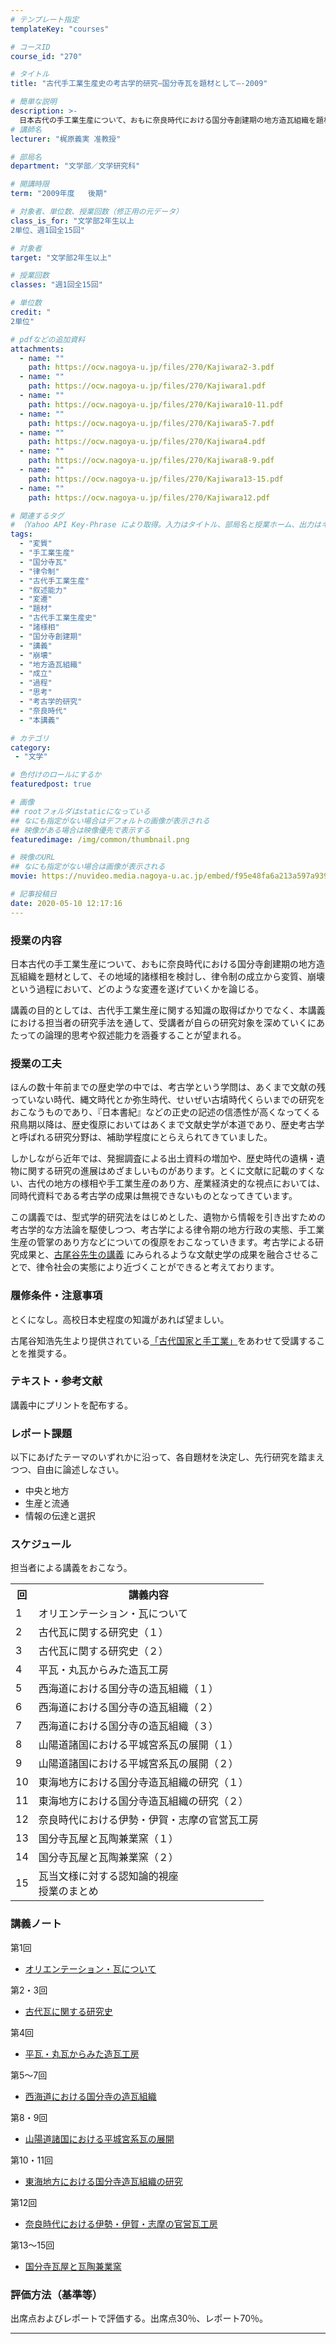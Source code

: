 ```yaml
---
# テンプレート指定
templateKey: "courses"

# コースID
course_id: "270"

# タイトル
title: "古代手工業生産史の考古学的研究—国分寺瓦を題材として—-2009"

# 簡単な説明
description: >-
  日本古代の手工業生産について、おもに奈良時代における国分寺創建期の地方造瓦組織を題材として、その地域的諸様相を検討し、律令制の成立から変質、崩壊という過程において、どのような変遷を遂げていくかを論じる。 講義の目的としては、古代手工業生産に関する知識の取得ばかりでなく、本講義における担当者の研究手法を通して、受講者が自らの研究対象を深めていくにあたっての論理的思考や叙述能力を涵養することが望ま ....
# 講師名
lecturer: "梶原義実 准教授"

# 部局名
department: "文学部／文学研究科"

# 開講時限
term: "2009年度	後期"

# 対象者、単位数、授業回数（修正用の元データ）
class_is_for: "文学部2年生以上
2単位、週1回全15回"

# 対象者
target: "文学部2年生以上"

# 授業回数
classes: "週1回全15回"

# 単位数
credit: "
2単位"

# pdfなどの追加資料
attachments:
  - name: "" 
    path: https://ocw.nagoya-u.jp/files/270/Kajiwara2-3.pdf
  - name: "" 
    path: https://ocw.nagoya-u.jp/files/270/Kajiwara1.pdf
  - name: "" 
    path: https://ocw.nagoya-u.jp/files/270/Kajiwara10-11.pdf
  - name: "" 
    path: https://ocw.nagoya-u.jp/files/270/Kajiwara5-7.pdf
  - name: "" 
    path: https://ocw.nagoya-u.jp/files/270/Kajiwara4.pdf
  - name: "" 
    path: https://ocw.nagoya-u.jp/files/270/Kajiwara8-9.pdf
  - name: "" 
    path: https://ocw.nagoya-u.jp/files/270/Kajiwara13-15.pdf
  - name: "" 
    path: https://ocw.nagoya-u.jp/files/270/Kajiwara12.pdf

# 関連するタグ
# （Yahoo API Key-Phrase により取得。入力はタイトル、部局名と授業ホーム、出力はキーフレーズ（tags））
tags:
  - "変質"
  - "手工業生産"
  - "国分寺瓦"
  - "律令制"
  - "古代手工業生産"
  - "叙述能力"
  - "変遷"
  - "題材"
  - "古代手工業生産史"
  - "諸様相"
  - "国分寺創建期"
  - "講義"
  - "崩壊"
  - "地方造瓦組織"
  - "成立"
  - "過程"
  - "思考"
  - "考古学的研究"
  - "奈良時代"
  - "本講義"

# カテゴリ
category:
 - "文学"

# 色付けのロールにするか
featuredpost: true

# 画像
## rootフォルダはstaticになっている
## なにも指定がない場合はデフォルトの画像が表示される
## 映像がある場合は映像優先で表示する
featuredimage: /img/common/thumbnail.png

# 映像のURL
## なにも指定がない場合は画像が表示される
movie: https://nuvideo.media.nagoya-u.ac.jp/embed/f95e48fa6a213a597a939ec9f16b06a450da753f

# 記事投稿日
date: 2020-05-10 12:17:16
---
```


### 授業の内容

日本古代の手工業生産について、おもに奈良時代における国分寺創建期の地方造瓦組織を題材として、その地域的諸様相を検討し、律令制の成立から変質、崩壊という過程において、どのような変遷を遂げていくかを論じる。 

講義の目的としては、古代手工業生産に関する知識の取得ばかりでなく、本講義における担当者の研究手法を通して、受講者が自らの研究対象を深めていくにあたっての論理的思考や叙述能力を涵養することが望まれる。


### 授業の工夫

ほんの数十年前までの歴史学の中では、考古学という学問は、あくまで文献の残っていない時代、縄文時代とか弥生時代、せいぜい古墳時代くらいまでの研究をおこなうものであり、『日本書紀』などの正史の記述の信憑性が高くなってくる飛鳥期以降は、歴史復原においてはあくまで文献史学が本道であり、歴史考古学と呼ばれる研究分野は、補助学程度にとらえられてきていました。

しかしながら近年では、発掘調査による出土資料の増加や、歴史時代の遺構・遺物に関する研究の進展はめざましいものがあります。とくに文献に記載のすくない、古代の地方の様相や手工業生産のあり方、産業経済史的な視点においては、同時代資料である考古学の成果は無視できないものとなってきています。

この講義では、型式学的研究法をはじめとした、遺物から情報を引き出すための考古学的な方法論を駆使しつつ、考古学による律令期の地方行政の実態、手工業生産の管掌のあり方などについての復原をおこなっていきます。考古学による研究成果と、[古尾谷先生の講義](https://ocw.nagoya-u.jp/index.php?lang=ja&mode=c&id=136&page_type=index) にみられるような文献史学の成果を融合させることで、律令社会の実態により近づくことができると考えております。





### 履修条件・注意事項

とくになし。高校日本史程度の知識があれば望ましい。

古尾谷知浩先生より提供されている[「古代国家と手工業」](./index.php?lang=ja&mode=c&id=136&page_type=index)をあわせて受講することを推奨する。

### テキスト・参考文献

講義中にプリントを配布する。

### レポート課題

以下にあげたテーマのいずれかに沿って、各自題材を決定し、先行研究を踏まえつつ、自由に論述しなさい。

* 中央と地方
* 生産と流通
* 情報の伝達と選択


<h3>スケジュール</h3>
<p>担当者による講義をおこなう。</p>

<table class="basic" width="455">
<tr>
<th class="center">回</th>
<th class="center">講義内容</th>
</tr>
<tr><td class="center">1</td><td>
オリエンテーション・瓦について</td></tr>
<tr><td class="center">2</td><td>
古代瓦に関する研究史（１）</td></tr>
<tr><td class="center">3</td><td>
古代瓦に関する研究史（２）</td></tr>
<tr><td class="center">4</td><td>
平瓦・丸瓦からみた造瓦工房</td></tr>
<tr><td class="center">5</td><td>
西海道における国分寺の造瓦組織（１）</td></tr>
<tr><td class="center">6</td><td>
西海道における国分寺の造瓦組織（２）</td></tr>
<tr><td class="center">7</td><td>
西海道における国分寺の造瓦組織（３）</td></tr>
<tr><td class="center">8</td><td>
山陽道諸国における平城宮系瓦の展開（１）</td></tr>
<tr><td class="center">9</td><td>
山陽道諸国における平城宮系瓦の展開（２）</td></tr>
<tr><td class="center">10</td><td>
東海地方における国分寺造瓦組織の研究（１）</td></tr>
<tr><td class="center">11</td><td>
東海地方における国分寺造瓦組織の研究（２）</td></tr>
<tr><td class="center">12</td><td>
奈良時代における伊勢・伊賀・志摩の官営瓦工房</td></tr>
<tr><td class="center">13</td><td>
国分寺瓦屋と瓦陶兼業窯（１）</td></tr>
<tr><td class="center">14</td><td>
国分寺瓦屋と瓦陶兼業窯（２）</td></tr>
<tr><td class="center">15</td><td>
瓦当文様に対する認知論的視座<br>
授業のまとめ</td></tr>
</table>


### 講義ノート


  
第1回
  
  
  - [オリエンテーション・瓦について](https://ocw.nagoya-u.jp/files/270/Kajiwara1.pdf) 
  
  
第2・3回
  
  
  - [古代瓦に関する研究史](https://ocw.nagoya-u.jp/files/270/Kajiwara2-3.pdf) 
  
  
第4回
  
  
  - [平瓦・丸瓦からみた造瓦工房](https://ocw.nagoya-u.jp/files/270/Kajiwara4.pdf) 
  
  
第5〜7回
  
  
  - [西海道における国分寺の造瓦組織](https://ocw.nagoya-u.jp/files/270/Kajiwara5-7.pdf) 
  
  
第8・9回
  
  
  - [山陽道諸国における平城宮系瓦の展開](https://ocw.nagoya-u.jp/files/270/Kajiwara8-9.pdf) 
  
  
第10・11回
  
  
  - [東海地方における国分寺造瓦組織の研究](https://ocw.nagoya-u.jp/files/270/Kajiwara10-11.pdf) 
  
  
第12回
  
  
  - [奈良時代における伊勢・伊賀・志摩の官営瓦工房](https://ocw.nagoya-u.jp/files/270/Kajiwara12.pdf) 
  
  
第13〜15回
  
  
  - [国分寺瓦屋と瓦陶兼業窯](https://ocw.nagoya-u.jp/files/270/Kajiwara13-15.pdf) 






### 評価方法（基準等）

出席点およびレポートで評価する。出席点30％、レポート70％。





-----
